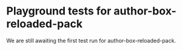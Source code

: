 # Playground tests for author-box-reloaded-pack
We are still awaiting the first test run for author-box-reloaded-pack.
